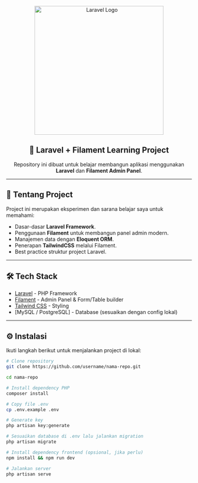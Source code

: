 <p align="center">
    <a href="https://laravel.com" target="_blank">
        <img src="https://raw.githubusercontent.com/laravel/art/master/logo-lockup/5%20SVG/2%20CMYK/1%20Full%20Color/laravel-logolockup-cmyk-red.svg" width="350" alt="Laravel Logo">
    </a>
</p>

<h2 align="center">📌 Laravel + Filament Learning Project</h2>

<p align="center">
    Repository ini dibuat untuk belajar membangun aplikasi menggunakan <b>Laravel</b> dan <b>Filament Admin Panel</b>.
</p>

---

## 🚀 Tentang Project

Project ini merupakan eksperimen dan sarana belajar saya untuk memahami:

- Dasar-dasar **Laravel Framework**.
- Penggunaan **Filament** untuk membangun panel admin modern.
- Manajemen data dengan **Eloquent ORM**.
- Penerapan **TailwindCSS** melalui Filament.
- Best practice struktur project Laravel.

---

## 🛠️ Tech Stack

- [Laravel](https://laravel.com) - PHP Framework
- [Filament](https://filamentphp.com) - Admin Panel & Form/Table builder
- [Tailwind CSS](https://tailwindcss.com) - Styling
- [MySQL / PostgreSQL] - Database (sesuaikan dengan config lokal)

---

## ⚙️ Instalasi

Ikuti langkah berikut untuk menjalankan project di lokal:

```bash
# Clone repository
git clone https://github.com/username/nama-repo.git

cd nama-repo

# Install dependency PHP
composer install

# Copy file .env
cp .env.example .env

# Generate key
php artisan key:generate

# Sesuaikan database di .env lalu jalankan migration
php artisan migrate

# Install dependency frontend (opsional, jika perlu)
npm install && npm run dev

# Jalankan server
php artisan serve
